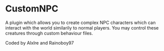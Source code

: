 CustomNPC
=========
A plugin which allows you to create complex NPC characters which can interact with the world similarily to normal players.
You may control these creatures through custom behaviour files.

Coded by Alxlre and Rainoboy97
